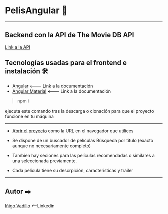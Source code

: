 # PelisAngular 🚀
---
## Backend con la API de The Movie DB API

[Link a la API](https://developers.themoviedb.org/3/getting-started)

## Tecnologías usadas para el frontend e instalación 🛠️

* [Angular](https://angular.io/) <--- Link a la documentación
* [Angular Material](https://material.angular.io/) <--- Link a la documentación

> npm i

ejecuta este comando tras la descarga o clonación para que el proyecto funcione en tu máquina

---

* [Abrir el proyecto](http://localhost:4200/) como la URL en el navegador que utilices
 
* Se dispone de un buscador de películas
Búsqueda por título (exacto aunque no necesariamente completo)

* Tambien hay seciones para las películas recomendadas o similares a una seleccionada previamente.

* Cada película tiene su descrpición, caracteristicas y trailer


---

## **Autor** ✒️

[Iñigo Vadillo](https://www.linkedin.com/in/i%C3%B1igovadilloruiz/) <--Linkedin
